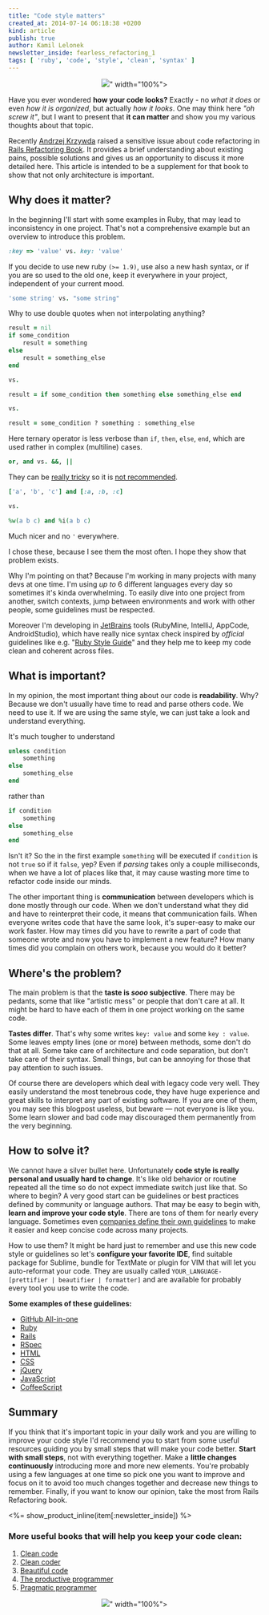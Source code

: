 ```yaml
---
title: "Code style matters"
created_at: 2014-07-14 06:18:38 +0200
kind: article
publish: true
author: Kamil Lelonek
newsletter_inside: fearless_refactoring_1
tags: [ 'ruby', 'code', 'style', 'clean', 'syntax' ]
---
```


<p>
  <figure align="center">
    <img src="<%= src_fit("clean-code/clean-code.jpg") %>" width="100%">
  </figure>
</p>

Have you ever wondered **how your code looks?** Exactly - no *what it does* or even *how it is organized*, but actually *how it looks*. One may think here *"oh screw it"*, but I want to present that **it can matter** and show you my various thoughts about that topic.

<!-- more -->

Recently [Andrzej Krzywda](http://andrzejonsoftware.blogspot.com/) raised a sensitive issue about code refactoring in [Rails Refactoring Book](http://rails-refactoring.com/). It provides a brief understanding about existing pains, possible solutions and gives us an opportunity to discuss it more detailed here. This article is intended to be a supplement for that book to show that not only architecture is important.

## Why does it matter?

In the beginning I'll start with some examples in Ruby, that may lead to inconsistency in one project. That's not a comprehensive example but an overview to introduce this problem.


```ruby
:key => 'value' vs. key: 'value'
```
If you decide to use new ruby `(>= 1.9)`, use also a new hash syntax, or if you are so used to the old one, keep it everywhere in your project, independent of your current mood.

```ruby
'some string' vs. "some string"
```
Why to use double quotes when not interpolating anything?

```ruby
result = nil
if some_condition
	result = something
else
	result = something_else
end

vs.

result = if some_condition then something else something_else end

vs.

result = some_condition ? something : something_else
```
Here ternary operator is less verbose than `if`, `then`, `else`, `end`, which are used rather in complex (multiline) cases.

```ruby
or, and vs. &&, ||

```
They can be [really tricky](http://devblog.avdi.org/2010/08/02/using-and-and-or-in-ruby/) so it is [not recommended](https://github.com/bbatsov/ruby-style-guide/commit/5920497452c1f6f604742a735f5684e86d4c0003).

```ruby
['a', 'b', 'c'] and [:a, :b, :c]

vs.

%w(a b c) and %i(a b c)
```
Much nicer and no `'` everywhere.

I chose these, because I see them the most often. I hope they show that problem exists.

Why I'm pointing on that? Because I'm working in many projects with many devs at one time. I'm using *up to* 6 different languages every day so sometimes it's kinda overwhelming. To easily dive into one project from another, switch contexts, jump between environments and work with other people, some guidelines must be respected.

Moreover I'm developing in [JetBrains](http://www.jetbrains.com/) tools (RubyMine, IntelliJ, AppCode, AndroidStudio), which have really nice syntax check inspired by *official* guidelines like e.g. "[Ruby Style Guide](https://github.com/bbatsov/ruby-style-guide#syntax)" and they help me to keep my code clean and coherent across files.

## What is important?

In my opinion, the most important thing about our code is **readability**. Why? Because we don't usually have time to read and parse others code. We need to use it. If we are using the same style, we can just take a look and understand everything.

It's much tougher to understand

```ruby
unless condition
	something
else
	something_else
end
```
rather than

```ruby
if condition
	something
else
	something_else
end
```

Isn't it? So the in the first example `something` will be executed if `condition` is not `true` so if it `false`, yep? Even if _parsing_ takes only a couple milliseconds, when we have a lot of places like that, it may cause wasting more time to refactor code inside our minds.

The other important thing is **communication** between developers which is done mostly through our code. When we don't understand what they did and have to reinterpret their code, it means that communication fails. When everyone writes code that have the same look, it's super-easy to make our work faster.
How may times did you have to rewrite a part of code that someone wrote and now you have to implement a new feature? How many times did you complain on others work, because you would do it better?

## Where's the problem?
The main problem is that the **taste is *sooo* subjective**. There may be pedants, some that like "artistic mess" or people that don't care at all. It might be hard to have each of them in one project working on the same code.

**Tastes differ**. That's why some writes `key: value` and some `key : value`. Some leaves empty lines (one or more) between methods, some don't do that at all. Some take care of architecture and code separation, but don't take care of their syntax. Small things, but can be annoying for those that pay attention to such issues.

Of course there are developers which deal with legacy code very well. They easily understand the most tenebrous code, they have huge experience and great skills to interpret any part of existing software. If you are one of them, you may see this blogpost useless, but beware — not everyone is like you. Some learn slower and bad code may discouraged them permanently from the very beginning.

## How to solve it?
We cannot have a silver bullet here. Unfortunately **code style is really personal and usually hard to change**. It's like old behavior or routine repeated all the time so do not expect immediate switch just like that. So where to begin? A very good start can be guidelines or best practices defined by community or language authors. That may be easy to begin with, **learn and improve your code style**. There are tons of them for nearly every language. Sometimes even [companies define their own guidelines](https://github.com/monterail/guidelines/blob/master/rails.md) to make it easier and keep concise code across many projects.

How to use them? It might be hard just to remember and use this new code style or guidelines so let's **configure your favorite IDE**, find suitable package for Sublime, bundle for TextMate or plugin for VIM that will let you auto-reformat your code. They are usually called `YOUR_LANGUAGE-[prettifier | beautifier | formatter]` and are available for probably every tool you use to write the code.

**Some examples of these guidelines:**

- [GitHub All-in-one](https://github.com/styleguide)
- [Ruby](https://github.com/bbatsov/ruby-style-guide)
- [Rails](https://github.com/bbatsov/rails-style-guide)
- [RSpec](http://betterspecs.org/)
- [HTML](http://google-styleguide.googlecode.com/svn/trunk/htmlcssguide.xml)
- [CSS](https://github.com/csswizardry/CSS-Guidelines)
- [jQuery](http://contribute.jquery.org/style-guide/js/)
- [JavaScript](http://google-styleguide.googlecode.com/svn/trunk/javascriptguide.xml)
- [CoffeeScript](https://github.com/polarmobile/coffeescript-style-guide)

## Summary

If you think that it's important topic in your daily work and you are willing to improve your code style I'd recommend you to start from some useful resources guiding you by small steps that will make your code better. **Start with small steps**, not with everything together. Make a **little changes continuously** introducing more and more new elements. You're probably using a few languages at one time so pick one you want to improve and focus on it to avoid too much changes together and decrease new things to remember. Finally, if you want to know our opinion, take the most from Rails Refactoring book.

<%= show_product_inline(item[:newsletter_inside]) %>

### More useful books that will help you keep your code clean:
1. [Clean code](http://www.amazon.com/Clean-Code-Handbook-Software-Craftsmanship/dp/0132350882)
2. [Clean coder](http://www.amazon.com/Clean-Coder-Conduct-Professional-Programmers/dp/0137081073/)
3. [Beautiful code](http://www.amazon.com/exec/obidos/ASIN/0596510047/)
4. [The productive programmer](http://www.amazon.com/exec/obidos/ASIN/0596519788)
5. [Pragmatic programmer](http://www.amazon.com/Pragmatic-Programmer-Journeyman-Master/dp/020161622X/)


<p>
  <figure align="center">
    <img src="<%= src_fit("clean-code/keep-calm-and-code-clean.png") %>" width="100%">
  </figure>
</p>
